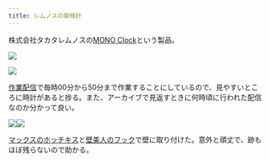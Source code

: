 ```yaml
---
title: レムノスの掛時計
---
```

株式会社タカタレムノスの[MONO Clock](https://www.amazon.co.jp/dp/B004UIT8BK)という製品。

![](https://lh3.googleusercontent.com/docs/ADP-6oFCzSFmZZ3-aL9bFeafcqQH4UZzyuhb5xSyrOlHMwJ7n3w26xquDc-pxE75KAKYK4vsD9Lu2GITzIV0cbebJZ2G-IJ22sUS6nNmRKttCkfl8gwpIdxFOjT4VeaHCm33-jfPcicbcHmiLC-MvU6wT0cvZxBOVtRRG_4IjVLn68ciB-4zhyYQ7JJYwEssc53gJ_9J9qUiwRcTQuuUgMUfiRTnO0jsLBzdiFEVTaa5ciyzFbeklMHEIoyXxQehdvMxXaPMT9KwOBt-LDepzogUdVksrk_FMuygfxEI46Fj4by27SsUEtEOYKaLLQfc0RZX_CBvhjLsiQfakD4C26luSr1CmH9rOI0hm4btxkCXRrpP9HwdcGh5eXwcGX0UzAzuonievfxGPJWDZz7xgnhEDFzfhx5539L-dOFxMnN8nKzCGg4l0eWKy40W55WoAPKtmd2AEA9SJzB_cKNA3yG2zCl_lhSKDErKsnxxiCUUg59plM4k4eSZGOykblp3GEooUImtdAPOI4DidlmJG58umTdPxuLt3m4I_SJnDkckjs069l25NBGu5Zt2WnEJsfa303UbEoUEItGP0WVf4-O81Ut-lBWi_NxP32ZmhvH49RJJ0aIFB9bJgbCrsTy-N6mWke__DKFcfNQYpi7hppuFYPfW6dKCfZ7wFD5aayspCHkCMhmU2znYvLUY_82CnbMQG-_DqUrs7qAo6KPKJjAP_joL5zGruFtv5Y5tzuUpa9juddUgHrssjOMljEHRzN-dU3F9iZ5SEzVt6bjW3L_rA_M720O67p2JXxvP--hRApFahIAntWJV_Uisla_JkCQ_aNhgp1aus45mDaqgngrsLZadplGw6FiSV7MjIxZ16FFYttBBWI2ADoFhr4PNhi715YUYPdlYHSsGw2f2BZfdKywO6N66Z3W4S8pggndbcY5Al97eaF0mjdyvkE12uWgoNjszBFcKZyDUdD1yo117ybst2qqH3vQ4J1ING-PP7wqVU5fmGbIH-TRj3AtHoEj2SXf2ElfK-rGk1fE_yviSUhhcVJNz1TGZbk7bae-TXx4N2X_zPYrjc4YVsSFVnSorykZ0MQ6nkPpK4rzUD-DU5TTO9CSRx0d-_MgAhuYu5-2rm_mYP8IdYk4KSwvrhcOsNiMHMUbnI4IjF_RZ14J-Gakj8SsQaP_2id4FbQUh7cRDsoqpKXvKawUTl2wTUbgpaohZRBVyKtOhoZPwD-82fp9hErrEYiHiW7uUzMuIs-eAt09j)

![](https://lh3.googleusercontent.com/docs/ADP-6oHyGTJ8dTYKjP2kWeilJns5r-_KWZ5xgjQbalj7r-HE8i9qBySmOVcyaaKFHZh3sPmBLYpwSwxz8fa6NJkUyCys2bdPv5T678olK2RNLBYtdbvTVo7RFw-tWjiiCs1V36UvmCZYzBbgvraMY1DXWI37lf2C9TMdyDvd-tRPPyB6amrk5TE3EBjMaezLxhLWLEqGjAoNze8Fo9RMwe6UNKPXoWpxicmbHchqvllwGw2Y7NM6lq5kFYsVEtkpj70VJp7moGzxQZGmoZ8nvLNm80ARPbC2azDIZ-COCF44fZnbB1oSZMDGqRfURkxbdGr-yY8jVKB6RYuSVj0DwM_Xxqg254EDKiJQFaQhh-JGPbqQ6y8WohDicNOtRlNRb8x7imyxisEd5hQHOwYkJi-GcjzpJjxdSaAa-sHDQo85PifBfNmNfuNLvcZjAsulJw8s5ItRqtgV4zJ-U5xjZNJheJp7FcNPp5Wq02RE4HLmC2a-uHwnRh_TJk3X0566aMKHlfVrFDU1DArRL6P6Nuq7ya31o5N3lXuA2omhPYDrpoR9c_-OTaqnxRCP_EOdBIjwbz--OJmasjxc0wMyvjMWrVbFTfesoAZFPsZM57OpCBlBn4EymZ39puFLWfEz9vzwfxpDaPKsi7Nzax4SFvAjkFarGYEcmpUGIqAuGM8glZ7boq-tZd6FOyAHrZrcgqPiIeshvpbo0KXVd5DGcTwyZPd8dom4mVUjYDKLU2u5eDoPd06s6UOhrtpJhCj6L1cVH2w818-Nz0mRuoynCZl49T_UAGMAF9x1TuWQx6DQn720B8Jhsu_KkrE_M5kIPal_Ms5AmhXDOoc5ZmtVq0h26YFtNiax-sCbMplvBtjEQLit8rdAgSZ58tz25zeDQAI4sE2rjClfHqUzZF7JH1DBqXktqNRm3i_fBULBgoO3aKkReNskQpHP7K-JD6vfC8Wy9LeX9rHfObjWO2nhUpsbRK_GpCsRNOsmcfQyY3b_hwpMKxqXibLqefZsGPiNXSgLBlH706z_W3DamiSnUewRPJ4Aw0d2sEOUl3GHJvMmylu6TDKcPzdSHnGsiQDSPc0CH3N5yB9Ge39ed53_TcnywE0Ei9vbgz6BdzI4LlMZYt6ZWSm6GHniewPh1HUe_2DMZltt4QugAnTdgY0R8bqb7YwtGUwlML2PiA7lr_cx3tXaQU7Tt_PQEAz40aKWQ-R85SlFeVBK0TjB9sLCiebvEYgqZbFwXG1HX3VQnV_wmX3NvnPy)

[作業配信](https://www.youtube.com/channel/UC5s-KpSDGzxWPWNv94PnJHw)で毎時00分から50分まで作業することにしているので、見やすいところに時計があると捗る。また、アーカイブで見返すときに何時頃に行われた配信なのか分かって良い。

![](https://lh3.googleusercontent.com/docs/ADP-6oGX5CAc6JaMU3Nfmh-VLCR8DaEH5XUT_TT2Xl4Xka3OquV7_cHuiDbVgIzHFMCZyrTOL25UJ0F_xfcr0oFo8qVi_amb1b3dMaChLVyp-ZVTe7Hi4qQ7ZqnyPO95ndcNhjQUvpnt7gfI5nNc8t5BQ2gZL_LL2HuVe9Unp4SrWae3Rmdw_5DrFiRxvEuZFyDUW3v5_f6FbF76wscJ8WK13_wrz-jAgra_urhG_ZBwLJwYEWDhndL2dK9m3C6zupNZHLBXXv_ZObURy1P1brt3le8QgSPLHZ2QcuyUTDiOXjMgiff9JU9Jc3WWdidAblkE7wBCdZ9P-iPr8xzxZq7gyEjqbjuul1MyD2CcD9l3k9HUenU2BlkAvN8f3F5kjY5gQvYrshGWKTnnIhrGc-r5ihhB6biTTeZqWq8U0pnYjFVtyHLZw_tyth6rpvUet6jDoYgdnt-X-jFt85QL7SuwtRbXQJ_DxZ9-fDR11ItiXUt9tLnp5yifltIyI1EiKz0cq5okWTBuKJMpy5DrWWtyO3dlexNkXlGswWxT48wFGXq-AgF4jYOFMkMbx6CP_yDh_lWPz3MCMHg1WfdOwY2pHyrW3x7y3VHOpCXkNK7AUmjEkULCWisAUzznDvxnmVHJ2OQ7-6dHymdcZ40NxPSR9FX-5x7ST1BYGXHGW4XctVYMEWG_ECspTh0oXkEszS6V9GvyGCEiQPo_UY8749LTXCchjevM8c3UPjfRHWN-KHuzihFn421cKGd9UnYuvlcxi3mqjiWveVW-32r0xj9qRCm_-8bpd8laTbrgPbZ9v1KYgTprQc6SOZi6NFHUeLxe1b3KUMJ0gr8JE9OChLIayYePKucW5IROmpiFu9Fzb9DcDchJZpLvERLxP7Xh2vWdoyMXHAfBoThZc0vh0OTB_O2YFt6wKJh2-NIkOnQFevKUY0OmwWl5s3qFl2cFarwLUCsv9adm-a8kF-TTP5X0g53Rmx4rZz1mKiKI_gfFQtDbzSoMKYQeAwArCceAn4LgGDoY-L12NYXhoc3aZvS5s2StN19q1UI7owHoduY_T7dX2Qyu3-n-woyWu3j4xA29_LSo92a3uGRSvjwlHIn4MX7zyARBSfCta20ugT0lieyfc5Nz5kmZWWqRe6DPZ8vq7x_IEK-4jMgcVzqv82avMTEh1wOidk2T1IPGfxdTjEs-9x-fds-zT6RErcg9LAiG20BBD8e8UCoUNTEbu2AGa-Z-B5GzDaZnmBA_wCboQOeWFdat)![](https://lh3.googleusercontent.com/docs/ADP-6oHNAiIQX0CKj8Jr4PK0Ql1ihQPXvCPP8CtrdChdpRtAsneqWMbQM_TQQh7Cp9gMOgvh3KOhS56_GELzTG09Un3gVImzBT2YauWJ-5c0fQL86lyMG4m_LczTHLzEo6KJwvZlXKM-25aZFEPBOHRTkP46g8mWedJ5R8KtIvVHLO2aFAbvhxNIgigjAkAV1TOomyJxY5Ikdv0bxcyZiPwSKQkGEno8aHb_XNMGKzYzz66TBtIeeTk7gXV2_fXcqMCZzACgd-N2iUa4CI9Dwwj461FEzTTykJgIIKTMxhPNzf0qypa-C6L22mgLLi1c8VraAcfjhe8_IzvDtT69UHSMRJ9W0hpmuH9XrbFlqNprtGybmjncuevEr0tzu9C_3onsgaggZO7Sc9vf4-E_RMEpQLvsMwZm_toROYmXaIMpcMt6BSnshPETVg3VwZcaokz1YhoKzvPAxHDQBDI63e-4G5Pd988ZXeBRn7I3C8y3slJXhVCcdELoru_2du4SwVKHgoGE9qXB1oZLaV-ROfqH2csmgmuUV4aqUAU1BNiBsquaNg-GIefKzj-gKW_uaSn5nC4INNO36Rzd1qlO129sJtjH6jTAdOlCz8uOaPK9tQtYRkb3eKZ_nBze6YA4F06pg6MdzceWt-Eua7RVC1upn0p_KxQHjcx9XV9N1EhHrqMOHIbli5hVYD-PIcsfqoVnSYeTcCNbjPNyfNLsdVvsNa4PTOS-13WCZP_ZkGXdeT0YBHicUmuMyCq_VmpKYv3xWDoBieELJqZyOPyqMck61scN0cZU4uZa8RHapm_q8k3Html61doO_Bj9xZkWTkV7LsBkcsNFYT1YvXpuWnD4ZJ_c9vxmslCLm8K_5BrH1cSOrxdWJ-S85R6YqPwlNdtOX-HJquIMKkdVoVmO2npVq0oUZ7_NQqEiXnFXpDfJRXmO7yhEHe76s29jYkl75SFhicF4V7n6bvGU4G68JfMIi1yOUzzuHvMwZ-BRkmLy5_Wpcde3dOg6Kl12KJ-B8Lz4zuRXqta6GHQbtb1L6iktW6sjcNZiZTyu4bAWN4Ozr-Ju0RTZ3HayjQswZSIbp8vIaG7A5XXRgGptxSlna7AsvIVXvKxbOdT1ienJ5Ph_THomOgB7gVcM0521C164QgfxITz04rgymhtTKX3OG0Fs9ciEYxPHfSodd1x4KX3oCd9zSZXcsGItDoZlA7F7ppbRz0zhWuYQN6yVmPL0vFv3467Y9PoMSu68t6P-XtHDBxAtbAi2)

[マックスのホッチキス](https://www.amazon.co.jp/dp/B000O9WRWG)と[壁美人のフック](https://www.amazon.co.jp/dp/B00CU78TDG)で壁に取り付けた。意外と頑丈で、跡もほぼ残らないので助かる。
